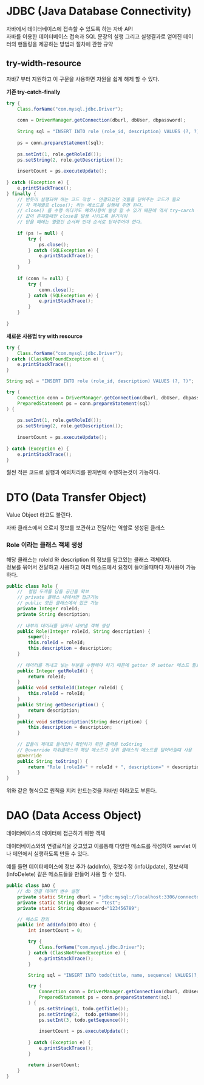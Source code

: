 # JDBC (Java Database Connectivity)
자바에서 데이터베이스에 접속할 수 있도록 하는 자바 API  
자바를 이용한 데이터베이스 접속과 SQL 문장의 실행 그리고 실행결과로 얻어진 데이터의 핸들링을 제공하는 방법과 절차에 관한 규약

## try-width-resource
자바7 부터 지원하고 이 구문을 사용하면 자원을 쉽게 해제 할 수 있다.

**기존 try-catch-finally**
```java
try {
    Class.forName("com.mysql.jdbc.Driver");
    
    conn = DriverManager.getConnection(dburl, dbUser, dbpassword);
    
    String sql = "INSERT INTO role (role_id, description) VALUES (?, ?)";
    
    ps = conn.prepareStatement(sql);
    
    ps.setInt(1, role.getRoleId());
    ps.setString(2, role.getDescription());
    
    insertCount = ps.executeUpdate();
    
} catch (Exception e) {
    e.printStackTrace();
} finally {
    // 반듯이 실행되야 하는 코드 작성 - 연결되었던 것들을 닫아주는 코드가 필요 
    // 각 객체별로 close(); 라는 메소드를 실행해 주면 된다. 
    // close() 를 수행 하다가도 예외사항이 발생 할 수 있기 때문에 역시 try~carch 구문으로 작성한다.
    // 값이 존재할때만 close를 발생 시키도록 분기처리 
    // 닫을 때에는 열렸던 순서와 반대 순서로 닫아주어야 한다.
    
    if (ps != null) {
        try {
            ps.close();	
        } catch (SQLException e) {
            e.printStackTrace();
        }
    }
    
    if (conn != null) {
        try {
            conn.close();	
        } catch (SQLException e) {
            e.printStackTrace();
        }
    }
    
}
```

**새로운 사용법 try with resource**
```java
try {
    Class.forName("com.mysql.jdbc.Driver");
} catch (ClassNotFoundException e) {
    e.printStackTrace();
}

String sql = "INSERT INTO role (role_id, description) VALUES (?, ?)";

try (
    Connection conn = DriverManager.getConnection(dburl, dbUser, dbpassword);
    PreparedStatement ps = conn.prepareStatement(sql)
) {
    
    ps.setInt(1, role.getRoleId());
    ps.setString(2, role.getDescription());
    
    insertCount = ps.executeUpdate();
    
} catch (Exception e) {
    e.printStackTrace();
}
```

훨씬 적은 코드로 실행과 예외처리를 한꺼번에 수행하는것이 가능하다.


# DTO (Data Transfer Object)
Value Object 라고도 불린다.  

자바 클래스에서 오로지 정보를 보관하고 전달하는 역할로 생성된 클래스

### Role 이라는 클래스 객체 생성
해당 클래스는 roleId 와 description 의 정보를 담고있는 클래스 객체이다.  
정보를 묶어서 전달하고 사용하고 여러 메소드에서 요청이 들어올때마다 재사용이 가능하다.  


```java
public class Role {
	//	컬럼 두개를 담을 공간을 확보 
	// private 클래스 내에서만 접근가능
	// public 모든 클래스에서 접근 가능
	private Integer roleId;
	private String description;
	
	// 내부의 데이터를 담아서 내보낼 객체 생성 
	public Role(Integer roleId, String description) {
		super();
		this.roleId = roleId;
		this.description = description;
	}
	
	// 데이터를 꺼내고 넣는 부분을 수행해야 하기 때문에 getter 와 setter 메소드 필요 
	public Integer getRoleId() {
		return roleId;
	}
	public void setRoleId(Integer roleId) {
		this.roleId = roleId;
	}
	public String getDescription() {
		return description;
	}
	public void setDescription(String description) {
		this.description = description;
	}
	
	// 값들이 제대로 들어있나 확인하기 위한 출력용 toString
	// @override 하위클래스의 해당 메소드가 상위 클래스의 메소드를 덮어버릴떄 사용 
	@Override
	public String toString() {
		return "Role [roleId=" + roleId + ", description=" + description + "]";
	}
}
```
위와 같은 형식으로 원칙을 지켜 만드는것을 자바빈 이라고도 부른다.

# DAO (Data Access Object)
데이터베이스의 데이터에 접근하기 위한 객체

데이터베이스와의 연결로직을 갖고있고 이를통해 다양한 메소드를 작성하여 servlet 이나 메인에서 실행하도록 만들 수 있다. 
  
예를 들면 데이터베이스에 정보 추가 (addInfo), 정보수정 (infoUpdate), 정보삭제 (infoDelete) 같은 메소드들을 만들어 사용 할 수 있다.

```java
public class DAO {
    // db 연결 데이터 변수 설정
    private static String dburl = "jdbc:mysql://localhost:3306/connectdb?serverTimezone=Asia/Seoul&useSSL=false";
	private static String dbUser = "test";
	private static String dbpassword="123456789";

    // 메소드 정의
    public int addInfo(DTO dto) {
        int insertCount = 0;

        try {
			Class.forName("com.mysql.jdbc.Driver");
		} catch (ClassNotFoundException e) {
			e.printStackTrace();
		}

        String sql = "INSERT INTO todo(title, name, sequence) VALUES(?,?,?)";

        try (
			Connection conn = DriverManager.getConnection(dburl, dbUser, dbpassword);
			PreparedStatement ps = conn.prepareStatement(sql)
		) {
			ps.setString(1, todo.getTitle());
			ps.setString(2,  todo.getName());
			ps.setInt(3, todo.getSequence());
			
			insertCount = ps.executeUpdate();
			
		} catch (Exception e) {
			e.printStackTrace();
		}

        return insertCount;
    }
}
```